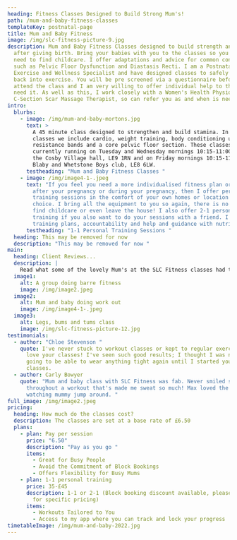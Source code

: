 ```yaml
---
heading: Fitness Classes Designed to Build Strong Mum's!
path: /mum-and-baby-fitness-classes
templateKey: postnatal-page
title: Mum and Baby Fitness
image: /img/slc-fitness-picture-9.jpg
description: Mum and Baby Fitness Classes designed to build strength and stamina
  after giving birth. Bring your babies with you to the classes so you do not
  need to find childcare. I offer adaptations and advice for common conditions
  such as Pelvic Floor Dysfunction and Diastasis Recti. I am a Postnatal
  Exercise and Wellness Specialist and have designed classes to safely get you
  back into exercise. You will be pre screened via a questionnaire before you
  attend the class and I am very willing to offer individual help to those that
  need it. As well as this, I work closely with a Women's Health Physio and
  C-Section Scar Massage Therapist, so can refer you as and when is needed.
intro:
  blurbs:
    - image: /img/mum-and-baby-mortons.jpg
      text: >
        A 45 minute class designed to strengthen and build stamina. In these
        classes we include cardio, weight training, body conditioning using
        resistance bands and a core pelvic floor section. These classes are
        currently running on Tuesday and Wednesday mornings 10:15-11:00 am at
        the Cosby Village hall, LE9 1RN and on Friday mornings 10:15-11am at the
        Blaby and Whetstone Boys club, LE8 6LW.
      testheading: "Mum and Baby Fitness Classes "
    - image: /img/image4-1-.jpeg
      text: "If you feel you need a more individualised fitness plan or extra help
        after your pregnancy or during your pregnancy, then I offer personal
        training sessions in the comfort of your own homes or location of your
        choice. I bring all the equipment to you so again, there is no need to
        find childcare or even leave the house! I also offer 2-1 personal
        training if you also want to do your sessions with a friend. I offer
        training plans, accountability and help and guidance with nutrition. "
      testheading: "1-1 Personal Training Sessions "
  heading: This may be removed for now
  description: "This may be removed for now "
main:
  heading: Client Reviews...
  description: |
    Read what some of the lovely Mum's at the SLC Fitness classes had to say!
  image1:
    alt: A group doing barre fitness
    image: /img/image2.jpeg
  image2:
    alt: Mum and baby doing work out
    image: /img/image4-1-.jpeg
  image3:
    alt: Legs, bums and tums class
    image: /img/slc-fitness-picture-12.jpg
testimonials:
  - author: "Chloe Stevenson "
    quote: I've never stuck to workout classes or kept to regular exercise, but I
      love your classes! I've seen such good results; I thought I was never
      going to be able to wear anything tight again until I started your
      classes.
  - author: Carly Bowyer
    quote: "Mum and baby class with SLC Fitness was fab. Never smiled so much
      throughout a workout that's made me sweat so much! Max loved the music and
      watching mummy jump around. "
full_image: /img/image2.jpeg
pricing:
  heading: How much do the classes cost?
  description: The classes are set at a base rate of £6.50
  plans:
    - plan: Pay per session
      price: "6.50"
      description: "Pay as you go "
      items:
        - Great for Busy People
        - Avoid the Commitment of Block Bookings
        - Offers Flexibility for Busy Mums
    - plan: 1-1 personal training
      price: 35-£45
      description: 1-1 or 2-1 (Block booking discount available, please get in touch
        for specific pricing)
      items:
        - Workouts Tailored to You
        - Access to my app where you can track and lock your progress
timetableImage: /img/mum-and-baby-2022.jpg
---
```

